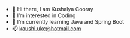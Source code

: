 - 👋 Hi there, I am Kushalya Cooray
- 👀 I’m interested in Coding
- 🌱 I’m currently learning Java and Spring Boot 
- 📫 kaushi.ukc@hotmail.com
